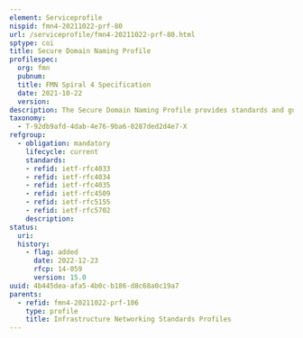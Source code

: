 ```yaml
---
element: Serviceprofile
nispid: fmn4-20211022-prf-80
url: /serviceprofile/fmn4-20211022-prf-80.html
sptype: coi
title: Secure Domain Naming Profile
profilespec:
  org: fmn
  pubnum: 
  title: FMN Spiral 4 Specification
  date: 2021-10-22
  version: 
description: The Secure Domain Naming Profile provides standards and guidance to support the hierarchical distributed name system with a set of extensions to DNS which provide to DNS clients (resolvers) cryptographic authentication of DNS data, authenticated denial of existence, and data integrity, but not availability or confidentiality. These extensions are combined in the Domain Name System Security Extensions (DNSSEC), a suite of Internet Engineering Task Force (IETF) specifications for securing certain kinds of information provided by the Domain Name System (DNS) as used on Internet Protocol (IP) networks.
taxonomy:
  - T-92db9afd-4dab-4e76-9ba6-0287ded2d4e7-X
refgroup:
  - obligation: mandatory
    lifecycle: current
    standards: 
    - refid: ietf-rfc4033
    - refid: ietf-rfc4034
    - refid: ietf-rfc4035
    - refid: ietf-rfc4509
    - refid: ietf-rfc5155
    - refid: ietf-rfc5702
    description: 
status:
  uri: 
  history: 
    - flag: added
      date: 2022-12-23
      rfcp: 14-059
      version: 15.0
uuid: 4b445dea-afa5-4b0c-b186-d8c68a0c19a7
parents:
  - refid: fmn4-20211022-prf-106
    type: profile
    title: Infrastructure Networking Standards Profiles
---
```

